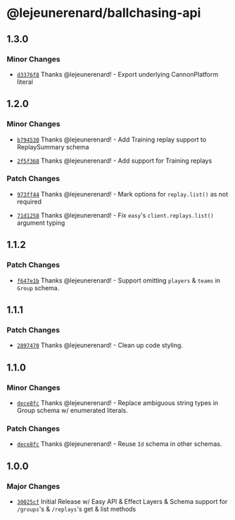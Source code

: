 # @lejeunerenard/ballchasing-api

## 1.3.0

### Minor Changes

- [`d3376f8`](https://github.com/lejeunerenard/ballchasing-api/commit/d3376f839cac4454454d39bdb184fea6847ecf89) Thanks @lejeunerenard! - Export underlying CannonPlatform literal

## 1.2.0

### Minor Changes

- [`b794530`](https://github.com/lejeunerenard/ballchasing-api/commit/b794530db67ac22634860f648f57df7dae6ff736) Thanks @lejeunerenard! - Add Training replay support to ReplaySummary schema

- [`2f5f368`](https://github.com/lejeunerenard/ballchasing-api/commit/2f5f368f915bf603dd16718bc141b08e49e99b91) Thanks @lejeunerenard! - Add support for Training replays

### Patch Changes

- [`973ff44`](https://github.com/lejeunerenard/ballchasing-api/commit/973ff44b555a18364bce6a9f4da741a6c6336110) Thanks @lejeunerenard! - Mark options for `replay.list()` as not required

- [`71d1258`](https://github.com/lejeunerenard/ballchasing-api/commit/71d125850ca1d4d9f4e77027f41b574e765b5377) Thanks @lejeunerenard! - Fix `easy`'s `client.replays.list()` argument typing

## 1.1.2

### Patch Changes

- [`f647e1b`](https://github.com/lejeunerenard/ballchasing-api/commit/f647e1ba634e7936f94676899171863812a93570) Thanks @lejeunerenard! - Support omitting `players` & `teams` in `Group` schema.

## 1.1.1

### Patch Changes

- [`2897470`](https://github.com/lejeunerenard/ballchasing-api/commit/2897470af9739d606c794b799bff4e5597b5e408) Thanks @lejeunerenard! - Clean up code styling.

## 1.1.0

### Minor Changes

- [`dece8fc`](https://github.com/lejeunerenard/ballchasing-api/commit/dece8fc933c34f3ff3ce6bc545b7c1965e6f7d08) Thanks @lejeunerenard! - Replace ambiguous string types in Group schema w/ enumerated literals.

### Patch Changes

- [`dece8fc`](https://github.com/lejeunerenard/ballchasing-api/commit/dece8fc933c34f3ff3ce6bc545b7c1965e6f7d08) Thanks @lejeunerenard! - Reuse `Id` schema in other schemas.

## 1.0.0

### Major Changes

- [`30025cf`](https://github.com/lejeunerenard/ballchasing-api/commit/30025cfbb2587426b4c1e9c6501e4ef6ae7fc96b) Initial Release w/ Easy API & Effect Layers & Schema support for `/groups`'s & `/replays`'s get & list methods

